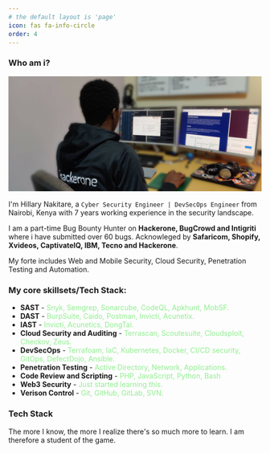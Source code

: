 ```yaml
---
# the default layout is 'page'
icon: fas fa-info-circle
order: 4
---
```


### Who am i?

![downloading!](/assets/img/me.jpg "Some example apk files")

I'm Hillary Nakitare, a `Cyber Security Engineer | DevSecOps Engineer` from Nairobi, Kenya with 7 years working experience in the security landscape.

I am a part-time Bug Bounty Hunter on **Hackerone, BugCrowd and Intigriti** where i have submitted over 60 bugs. Acknowleged by **Safaricom, Shopify, Xvideos, CaptivateIQ, IBM, Tecno and Hackerone**.

My forte includes Web and Mobile Security, Cloud Security, Penetration Testing and Automation.

### My core skillsets/Tech Stack:

* **SAST** - <span style="color:lightgreen">Snyk, Semgrep, Sonarcube, CodeQL, Apkhunt, MobSF.</span>
* **DAST** - <span style="color:lightgreen">BurpSuite, Caido, Postman, Invicti, Acunetix.</span>
* **IAST** - <span style="color:lightgreen">Invicti, Acunetics, DongTai.</span>
* **Cloud Security and Auditing** - <span style="color:lightgreen">Terrascan, Scoutesuite, Cloudsploit, Checkov, Zeus.</span>
* **DevSecOps** - <span style="color:lightgreen">Terrafoam, IaC, Kubernetes, Docker, CI/CD security, GitOps, DefectDojo, Ansible.</span>
* **Penetration Testing** - <span style="color:lightgreen">Active Directory, Network, Applications.</span>
* **Code Review and Scripting** - <span style="color:lightgreen">PHP, JavaScript, Python, Bash</span>
* **Web3 Security** - <span style="color:lightgreen">Just started learning this.</span>
* **Verison Control** - <span style="color:lightgreen">Git, GitHub, GitLab, SVN.</span>

### Tech Stack

The more I know, the more I realize there's so much more to learn. I am therefore a student of the game.